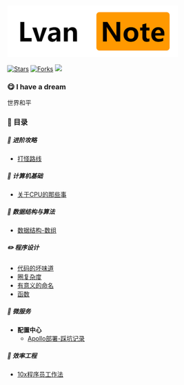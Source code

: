 <img src="img.png">

[![Stars](https://img.shields.io/github/stars/LvanLiu/LvanNote?style=plastic)](https://github.com/LvanLiu/LvanNote)
[![Forks](https://img.shields.io/github/forks/LvanLiu/LvanNote?style=plastic)](https://github.com/LvanLiu/LvanNote)
[![](https://img.shields.io/badge/Author-Lvan-orange.svg)](https://gitee.com/lvanliu/lvan-note)

### :yum: I have a dream

世界和平

### :bookmark: 目录

##### :bowling: 进阶攻略

- [打怪路线](进阶路线/打怪路线.md)

##### :art: 计算机基础

- [关于CPU的那些事](计算机基础/关于CPU的那些事.md)

##### :dart: 数据结构与算法

- [数据结构-数组](数据结构与算法/数据结构-数组.md)

##### :pencil2: 程序设计

- [代码的坏味道](程序设计/代码的坏味道.md)
- [圈复杂度](程序设计/圈复杂度.md)
- [有意义的命名](程序设计/有意义的命名.md)
- [函数](程序设计/函数.md)

##### :palm_tree: 微服务

- **配置中心**
    - [Apollo部署-踩坑记录](微服务/配置中心/apollo-踩坑记录.md)

##### :muscle: **效率工程**
  - [10x程序员工作法](效率工程/10x程序员工作法.md)